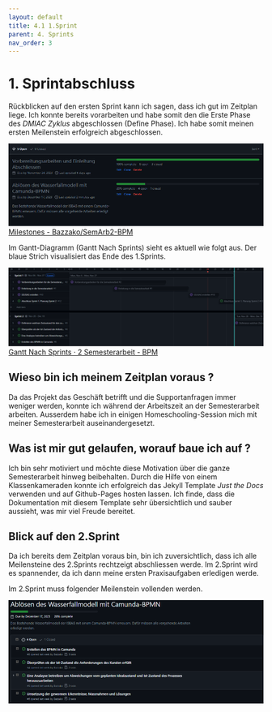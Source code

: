 ```yaml
---
layout: default
title: 4.1 1.Sprint
parent: 4. Sprints
nav_order: 3
---
```


# 1. Sprintabschluss

Rückblicken auf den ersten Sprint kann ich sagen, dass ich gut im Zeitplan liege. Ich konnte bereits vorarbeiten und habe somit den die Erste Phase des *DMIAC Zyklus* abgeschlossen (Define Phase). Ich habe somit meinen ersten Meilenstein erfolgreich abgeschlossen.

![Meilensteine](../../ressources/bilder/1_Sprint_Milestone.png)
[Milestones - Bazzako/SemArb2-BPM](https://github.com/Bazzako/SemArb2-BPM/milestones)

Im Gantt-Diagramm (Gantt Nach Sprints) sieht es aktuell wie folgt aus. Der blaue Strich visualisiert das Ende des 1.Sprints.

![Gantt](../../ressources/bilder/1_Sprint_Gantt.png)
[Gantt Nach Sprints · 2 Semesterarbeit - BPM](https://github.com/users/Bazzako/projects/3/views/4)

## Wieso bin ich meinem Zeitplan voraus ?

Da das Projekt das Geschäft betrifft und die Supportanfragen immer weniger werden, konnte ich während der Arbeitszeit an der Semesterarbeit arbeiten. Ausserdem habe ich in einigen Homeschooling-Session mich mit meiner Semesterarbeit auseinandergesetzt.

## Was ist mir gut gelaufen, worauf baue ich auf ?

Ich bin sehr motiviert und möchte diese Motivation über die ganze Semesterarbeit hinweg beibehalten. Durch die Hilfe von einem Klassenkameraden konnte ich erfolgreich das Jekyll Template *Just the Docs* verwenden und auf Github-Pages hosten lassen. Ich finde, dass die Dokumentation mit diesem Template sehr übersichtlich und sauber aussieht, was mir viel Freude bereitet.

## Blick auf den 2.Sprint

Da ich bereits dem Zeitplan voraus bin, bin ich zuversichtlich, dass ich alle Meilensteine des 2.Sprints rechtzeigt abschliessen werde. Im 2.Sprint wird es spannender, da ich dann meine ersten Praxisaufgaben erledigen werde.

Im 2.Sprint muss folgender Meilenstein vollenden werden.

![Meilenstein 2.Sprint](../../ressources/bilder/1_Sprint_Milestone_2Sprint.png)


